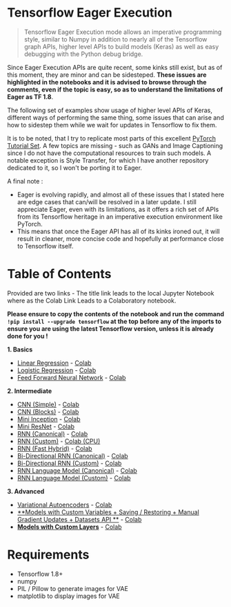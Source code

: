 # Tensorflow Eager Execution

> Tensorflow Eager Execution mode allows an imperative programming style, similar to Numpy in addition to nearly all of the Tensorflow graph APIs, higher level APIs to build models (Keras) as well as easy debugging with the Python debug bridge.

Since Eager Execution APIs are quite recent, some kinks still exist, but as of this moment, they are minor and can be sidesteped. **These issues are highlighted in the notebooks and it is advised to browse through the comments, even if the topic is easy, so as to understand the limitations of Eager as TF 1.8**.

The following set of examples show usage of higher level APIs of Keras, different ways of performing the same thing, some issues that can arise and how to sidestep them while we wait for updates in Tensorflow to fix them.

It is to be noted, that I try to replicate most parts of this excellent [PyTorch Tutorial Set](https://github.com/yunjey/pytorch-tutorial). A few topics are missing - such as GANs and Image Captioning since I do not have the computational resources to train such models. A notable exception is Style Transfer, for which I have another repository dedicated to it, so I won't be porting it to Eager.

A final note : 
- Eager is evolving rapidly, and almost all of these issues that I stated here are edge cases that can/will be resolved in a later update. I still appreciate Eager, even with its limitations, as it offers a rich set of APIs from its Tensorflow heritage in an imperative execution environment like PyTorch. 
- This means that once the Eager API has all of its kinks ironed out, it will result in cleaner, more concise code and hopefully at performance close to Tensorflow itself.

# Table of Contents

Provided are two links - The title link leads to the local Jupyter Notebook where as the Colab Link Leads to a Colaboratory notebook. 

**Please ensure to copy the contents of the notebook and run the command `!pip install --upgrade tensorflow` at the top before any of the imports to ensure you are using the latest Tensorflow version, unless it is already done for you !**

**1. Basics**
  - [Linear Regression](https://github.com/titu1994/tf-eager-examples/blob/master/notebooks/01_linear_regression.ipynb) - [Colab](https://colab.research.google.com/github/titu1994/tf-eager-examples/blob/master/notebooks/01_linear_regression.ipynb#scrollTo=ds1j7EC2ugi_)
  - [Logistic Regression](https://github.com/titu1994/tf-eager-examples/blob/master/notebooks/02_logistic_regression.ipynb) - [Colab](https://colab.research.google.com/github/titu1994/tf-eager-examples/blob/master/notebooks/02_logistic_regression.ipynb)
  - [Feed Forward Neural Network](https://github.com/titu1994/tf-eager-examples/blob/master/notebooks/03_feedforward_network.ipynb) - [Colab](https://colab.research.google.com/github/titu1994/tf-eager-examples/blob/master/notebooks/03_feedforward_network.ipynb)
  
**2. Intermediate**
  - [CNN (Simple)](https://github.com/titu1994/tf-eager-examples/blob/master/notebooks/04_01_cnn.ipynb) - [Colab](https://colab.research.google.com/github/titu1994/tf-eager-examples/blob/master/notebooks/04_01_cnn.ipynb)
  - [CNN (Blocks)](https://github.com/titu1994/tf-eager-examples/blob/master/notebooks/04_02_cnn_block.ipynb) - [Colab](https://colab.research.google.com/github/titu1994/tf-eager-examples/blob/master/notebooks/04_02_cnn_block.ipynb)
  - [Mini Inception](https://github.com/titu1994/tf-eager-examples/blob/master/notebooks/05_inception.ipynb) - [Colab](https://colab.research.google.com/github/titu1994/tf-eager-examples/blob/master/notebooks/05_inception.ipynb)
  - [Mini ResNet](https://github.com/titu1994/tf-eager-examples/blob/master/notebooks/05_resnet.ipynb) - [Colab](https://colab.research.google.com/github/titu1994/tf-eager-examples/blob/master/notebooks/05_resnet.ipynb)
  - [RNN (Canonical)](https://github.com/titu1994/tf-eager-examples/blob/master/notebooks/06_01_rnn.ipynb) - [Colab](https://colab.research.google.com/github/titu1994/tf-eager-examples/blob/master/notebooks/06_01_rnn.ipynb)
  - [RNN (Custom)](https://github.com/titu1994/tf-eager-examples/blob/master/notebooks/06_02_custom_rnn.ipynb) - [Colab (CPU)](https://colab.research.google.com/drive/17mOUhdWhbFAFwRxKiWm5GF5c8_PedsXX)
  - [RNN (Fast Hybrid)](https://github.com/titu1994/tf-eager-examples/blob/master/notebooks/06_03_fast_rnn.ipynb) - [Colab](https://colab.research.google.com/github/titu1994/tf-eager-examples/blob/master/notebooks/06_03_fast_rnn.ipynb)
  - [Bi-Directional RNN (Canonical)](https://github.com/titu1994/tf-eager-examples/blob/master/notebooks/07_01_bidirectional_rnn.ipynb) - [Colab](https://colab.research.google.com/github/titu1994/tf-eager-examples/blob/master/notebooks/07_01_bidirectional_rnn.ipynb)
  - [Bi-Directional RNN (Custom)](https://github.com/titu1994/tf-eager-examples/blob/master/notebooks/07_02_custom_bidirectional_rnn.ipynb) - [Colab](https://colab.research.google.com/drive/1GZ1W35o8XKiQVFH5O2hkNmkfAaogHpay)
  - [RNN Language Model (Canonical)](https://github.com/titu1994/tf-eager-examples/blob/master/notebooks/08_01_rnn_lm.ipynb) - [Colab](https://colab.research.google.com/drive/1uwCsSrg5PLXo6KZgHvZWTK92JGshV0Mq)
  - [RNN Language Model (Custom)](https://github.com/titu1994/tf-eager-examples/blob/master/notebooks/08_02_rnn_lm.ipynb) - [Colab](https://colab.research.google.com/drive/1BiAlvJzZF5whWyLiFAPcj_QO24ScKERW)
  
**3. Advanced**
  - [Variational Autoencoders](https://github.com/titu1994/tf-eager-examples/blob/master/notebooks/09_vae.ipynb) - [Colab](https://colab.research.google.com/github/titu1994/tf-eager-examples/blob/master/notebooks/09_vae.ipynb)
  - [**Models with Custom Variables + Saving / Restoring + Manual Gradient Updates + Datasets API **](https://github.com/titu1994/tf-eager-examples/blob/master/notebooks/10_custom_models.ipynb) - [Colab](https://colab.research.google.com/github/titu1994/tf-eager-examples/blob/master/notebooks/10_custom_models.ipynb)
  - [**Models with Custom Layers**](https://github.com/titu1994/tf-eager-examples/blob/master/notebooks/10_02_custom_layers.ipynb) - [Colab](https://colab.research.google.com/github/titu1994/tf-eager-examples/blob/master/notebooks/10_02_custom_layers.ipynb)
  
  
# Requirements
- Tensorflow 1.8+
- numpy
- PIL / Pillow to generate images for VAE
- matplotlib to display images for VAE
